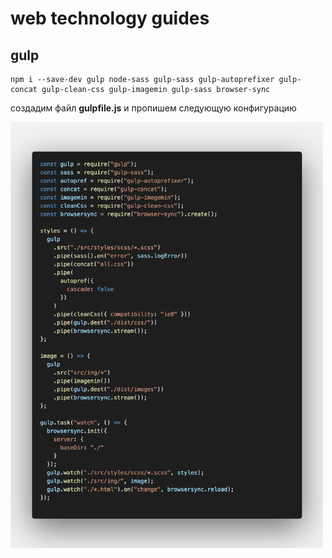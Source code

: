 # web technology guides

## gulp

```
npm i --save-dev gulp node-sass gulp-sass gulp-autoprefixer gulp-concat gulp-clean-css gulp-imagemin gulp-sass browser-sync
```

создадим файл **gulpfile.js** и пропишем следующую конфигурацию

<img src="https://github.com/MrCronkite/guides/blob/master/gulp-demo/imgs/code1.png" width = "500" >
